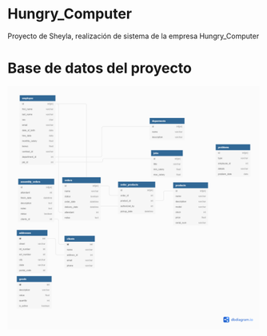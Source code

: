 # Hungry_Computer
Proyecto de Sheyla, realización de sistema de la empresa Hungry_Computer


# Base de datos del proyecto
![Base de datos de hungry_computer](images_readme/Hungry%20Computer.png?usp=sharing)